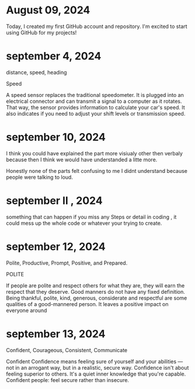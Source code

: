 # August 09, 2024

Today, I created my first GitHub account and repository. I'm excited to start using GitHub for my projects!

# september 4, 2024

distance, speed, heading

Speed

A speed sensor replaces the traditional speedometer. It is plugged into an electrical connector and can transmit a signal to a computer as it rotates. That way, the sensor provides information to calculate your car's speed. It also indicates if you need to adjust your shift levels or transmission speed.

# september 10, 2024
I think you could have explained the part more visiualy other then verbaly because then I think we would have understanded a litte more.

Honestly none of the parts felt confusing to me I didnt understand because people were talking to loud.


# september ll , 2024       

something that can happen if you miss any Steps or detail in coding , it could mess up the whole code or whatever your trying to create.

# september 12, 2024

Polite, Productive, Prompt, Positive, and Prepared.

POLITE

If people are polite and respect others for what they are, they will earn the respect that they deserve. Good manners do not have any fixed definition. Being thankful, polite, kind, generous, considerate and respectful are some qualities of a good-mannered person. It leaves a positive impact on everyone around

# september 13, 2024

Confident, Courageous, Consistent, Communicate

Confident
Confidence means feeling sure of yourself and your abilities — not in an arrogant way, but in a realistic, secure way. Confidence isn't about feeling superior to others. It's a quiet inner knowledge that you're capable. Confident people: feel secure rather than insecure.
